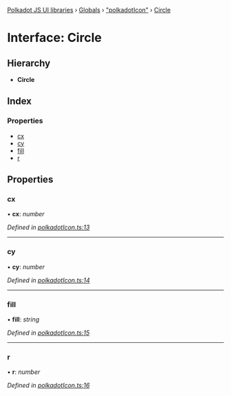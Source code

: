 [Polkadot JS UI libraries](../README.md) › [Globals](../globals.md) › ["polkadotIcon"](../modules/_polkadoticon_.md) › [Circle](_polkadoticon_.circle.md)

# Interface: Circle

## Hierarchy

* **Circle**

## Index

### Properties

* [cx](_polkadoticon_.circle.md#cx)
* [cy](_polkadoticon_.circle.md#cy)
* [fill](_polkadoticon_.circle.md#fill)
* [r](_polkadoticon_.circle.md#r)

## Properties

###  cx

• **cx**: *number*

*Defined in [polkadotIcon.ts:13](https://github.com/polkadot-js/ui/blob/147fec61/packages/ui-shared/src/polkadotIcon.ts#L13)*

___

###  cy

• **cy**: *number*

*Defined in [polkadotIcon.ts:14](https://github.com/polkadot-js/ui/blob/147fec61/packages/ui-shared/src/polkadotIcon.ts#L14)*

___

###  fill

• **fill**: *string*

*Defined in [polkadotIcon.ts:15](https://github.com/polkadot-js/ui/blob/147fec61/packages/ui-shared/src/polkadotIcon.ts#L15)*

___

###  r

• **r**: *number*

*Defined in [polkadotIcon.ts:16](https://github.com/polkadot-js/ui/blob/147fec61/packages/ui-shared/src/polkadotIcon.ts#L16)*
